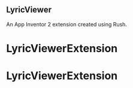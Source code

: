 ## LyricViewer

An App Inventor 2 extension created using Rush.
# LyricViewerExtension
# LyricViewerExtension
